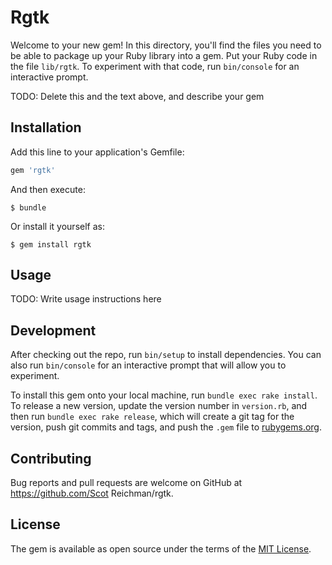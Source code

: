 # Rgtk

Welcome to your new gem! In this directory, you'll find the files you need to be able to package up your Ruby library into a gem. Put your Ruby code in the file `lib/rgtk`. To experiment with that code, run `bin/console` for an interactive prompt.

TODO: Delete this and the text above, and describe your gem

## Installation

Add this line to your application's Gemfile:

```ruby
gem 'rgtk'
```

And then execute:

    $ bundle

Or install it yourself as:

    $ gem install rgtk

## Usage

TODO: Write usage instructions here

## Development

After checking out the repo, run `bin/setup` to install dependencies. You can also run `bin/console` for an interactive prompt that will allow you to experiment.

To install this gem onto your local machine, run `bundle exec rake install`. To release a new version, update the version number in `version.rb`, and then run `bundle exec rake release`, which will create a git tag for the version, push git commits and tags, and push the `.gem` file to [rubygems.org](https://rubygems.org).

## Contributing

Bug reports and pull requests are welcome on GitHub at https://github.com/Scot Reichman/rgtk.


## License

The gem is available as open source under the terms of the [MIT License](http://opensource.org/licenses/MIT).

